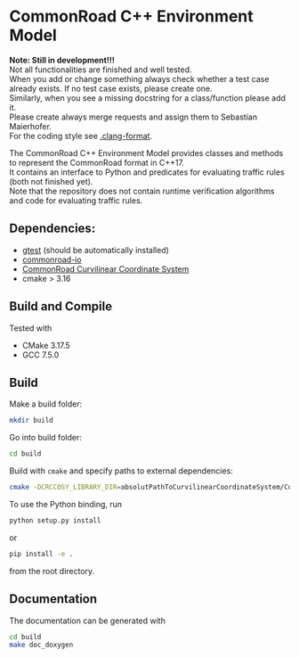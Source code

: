 # CommonRoad C++ Environment Model

**Note: Still in development!!!**   
Not all functionalities are finished and well tested.  
When you add or change something always check whether a test case already exists. 
If no test case exists, please create one.   
Similarly, when you see a missing docstring for a class/function please add it.  
Please create always merge requests and assign them to Sebastian Maierhofer.  
For the coding style see [.clang-format](.clang-format). 

The CommonRoad C++ Environment Model provides classes and methods to represent the CommonRoad format in C++17.  
It contains an interface to Python and predicates for evaluating traffic rules (both not finished yet).  
Note that the repository does not contain runtime verification algorithms and code for evaluating traffic rules.


## Dependencies:
- [gtest](https://github.com/google/googletest) (should be automatically installed)
- [commonroad-io](https://gitlab.lrz.de/cps/commonroad-io)
- [CommonRoad Curvilinear Coordinate System](https://gitlab.lrz.de/cps/commonroad-curvilinear-coordinate-system)
- cmake > 3.16

## Build and Compile

Tested with
- CMake 3.17.5
- GCC 7.5.0

  
## Build
Make a build folder:
```bash
mkdir build
```

Go into build folder:
```bash
cd build
```

Build with `cmake` and specify paths to external dependencies:
```bash
cmake -DCRCCOSY_LIBRARY_DIR=absolutPathToCurvilinearCoordinateSystem/CurvilinearCoordinateSystem ..
```

To use the Python binding, run 
```bash
python setup.py install
```
or
```bash
pip install -e .
```
from the root directory.


## Documentation
The documentation can be generated with
```bash
cd build
make doc_doxygen
```